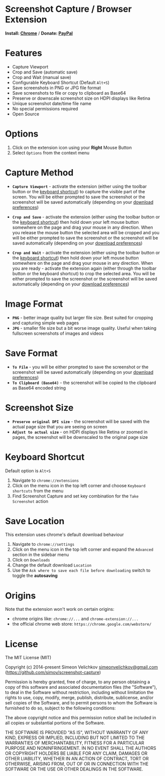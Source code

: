 
# Screenshot Capture / Browser Extension


**Install: [Chrome]** / **Donate: [PayPal]**


# Features

- Capture Viewport
- Crop and Save (automatic save)
- Crop and Wait (manual save)
- Configurable Keyboard Shortcut (Default `Alt+S`)
- Save screenshots in PNG or JPG file format
- Save screenshots to file or copy to clipboard as Base64
- Preserve or downscale screenshot size on HDPI displays like Retina
- Unique screenshot date/time file name
- No special permissions required
- Open Source


# Options

1. Click on the extension icon using your **Right** Mouse Button
2. Select `Options` from the context menu

# Capture Method

- **`Capture Viewport`** - activate the extension (either using the toolbar button or the [keyboard shortcut](#keyboard-shortcut)) to capture the visible part of the screen. You will be either prompted to save the screenshot or the screenshot will be saved automatically (depending on your [download preferences](#save-location))

- **`Crop and Save`** - activate the extension (either using the toolbar button or the [keyboard shortcut](#keyboard-shortcut)) then hold down your left mouse button somewhere on the page and drag your mouse in any direction. When you release the mouse button the selected area will be cropped and you will be either prompted to save the screenshot or the screenshot will be saved automatically (depending on your [download preferences](#save-location))

- **`Crop and Wait`** - activate the extension (either using the toolbar button or the [keyboard shortcut](#keyboard-shortcut)) then hold down your left mouse button somewhere on the page and drag your mouse in any direction. When you are ready - activate the extension again (either through the toolbar button or the keyboard shortcut) to crop the selected area. You will be either prompted to save the screenshot or the screenshot will be saved automatically (depending on your [download preferences](#save-location))


# Image Format

- **`PNG`** - better image quality but larger file size. Best suited for cropping and capturing simple web pages
- **`JPG`** - smaller file size but a bit worse image quality. Useful when taking fullscreen screenshots of images and videos


# Save Format

- **`To File`** - you will be either prompted to save the screenshot or the screenshot will be saved automatically (depending on your [download preferences](#save-location))
- **`To Clipboard (Base64)`** - the screenshot will be copied to the clipboard as Base64 encoded string


# Screenshot Size

- **`Preserve original DPI size`** - the screenshot will be saved with the actual page size that you are seeing on screen
- **`Adjust to actual size`** - on HDPI displays like Retina or zoomed in pages, the screenshot will be downscaled to the original page size


# Keyboard Shortcut

Default option is `Alt+S`

1. Navigate to `chrome://extensions`
2. Click on the menu icon in the top left corner and choose `Keyboard shortcuts` from the menu
3. Find Screenshot Capture and set key combination for the `Take Screenshot` action


# Save Location

This extension uses chrome's default download behaviour

1. Navigate to `chrome://settings`
2. Click on the menu icon in the top left corner and expand the `Advanced` section in the sidebar menu
3. Click on `Downloads`
4. Change the default download `Location`
5. Use the `Ask where to save each file before downloading` switch to toggle the **autosaving**


# Origins

Note that the extension won't work on certain origins:

- chrome origins like: `chrome://...` and `chrome-extension://...`
- the official chrome web store: `https://chrome.google.com/webstore/`


# License

The MIT License (MIT)

Copyright (c) 2014-present Simeon Velichkov <simeonvelichkov@gmail.com> (https://github.com/simov/screenshot-capture)

Permission is hereby granted, free of charge, to any person obtaining a copy
of this software and associated documentation files (the "Software"), to deal
in the Software without restriction, including without limitation the rights
to use, copy, modify, merge, publish, distribute, sublicense, and/or sell
copies of the Software, and to permit persons to whom the Software is
furnished to do so, subject to the following conditions:

The above copyright notice and this permission notice shall be included in all
copies or substantial portions of the Software.

THE SOFTWARE IS PROVIDED "AS IS", WITHOUT WARRANTY OF ANY KIND, EXPRESS OR
IMPLIED, INCLUDING BUT NOT LIMITED TO THE WARRANTIES OF MERCHANTABILITY,
FITNESS FOR A PARTICULAR PURPOSE AND NONINFRINGEMENT. IN NO EVENT SHALL THE
AUTHORS OR COPYRIGHT HOLDERS BE LIABLE FOR ANY CLAIM, DAMAGES OR OTHER
LIABILITY, WHETHER IN AN ACTION OF CONTRACT, TORT OR OTHERWISE, ARISING FROM,
OUT OF OR IN CONNECTION WITH THE SOFTWARE OR THE USE OR OTHER DEALINGS IN THE
SOFTWARE.


  [chrome]: https://chrome.google.com/webstore/detail/screenshot-capture/giabbpobpebjfegnpcclkocepcgockkc
  [paypal]: https://www.paypal.me/simeonvelichkov
